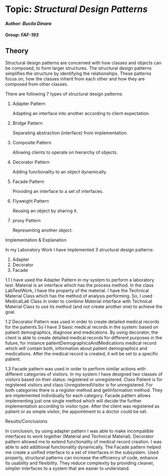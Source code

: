 # Topic: *Structural Design Patterns*
#### Author: *Bucila Dinara*
#### Group: *FAF-193*
## Theory
Structural design patterns are concerned with how classes and objects can be composed, to form larger structures.
The structural design patterns simplifies the structure by identifying the relationships.
These patterns focus on, how the classes inherit from each other and how they are composed from other classes.

There are following 7 types of structural design patterns:

1. Adapter Pattern
   
   Adapting an interface into another according to client expectation.
   
2. Bridge Pattern
   
   Separating abstraction (interface) from implementation.
   
3. Composite Pattern
   
   Allowing clients to operate on hierarchy of objects.
   
4. Decorator Pattern

   Adding functionality to an object dynamically.

5. Facade Pattern

   Providing an interface to a set of interfaces.  

6. Flyweight Pattern

   Reusing an object by sharing it.

7. proxy Pattern

   Representing another object.

Implementation & Explanation

In my Laboratory Work I have implemented 3 structural design patterns:

1. Adapter
2. Decorator
3. Facade


1.1    I have used the Adapter Pattern in my system to perform a laboratory test. Material is an interface which has the process method. In the class LabTestWork, I have the property of the material. I have the Technical Material Class which has the method of analysis performing. So, I used MedicalLab Class
in order to combine Material interface with Technical Material Class to use its method (and not create another one) to achieve the goal.


1.2   Decorator Pattern was used in order to create detailed medical records for the patients.So I have 3 basic medical records in the system:
   based on patient demographics, diagnose and medications. By using decorator, the client is able to create detailed medical records for different purposes in    the future, for instance patientDemographicsAndMedications medical record which will contain both, information about patient demographics and medications.      After the medical record is created, it will be set to a specific patient.
   

1.3   Facade pattern was used in order to perform similar actions  with different categories of visitors. In my system I have designed two classes of visitors based on their status: registered or unregistered. Class Patient is for registered visitors and class UnregisteredVisitor is for unregistered. For both categories  there is a register method and getInformation method. They are implemented individually for each category. Facade pattern allows implementing just one single method which will decide the further implementation according to visitor type. After the client was registered as patient or as simple visitor, the appointment to a doctor could be set.


Results/Conclusions

In conclusion, by using adapter pattern I was able to make incompatible interfaces to work together (Material and Technical Material). 
Decorator pattern allowed me to extend functionality of medical record creation. I was able to add additional functionality dynamically.
The Facade pattern helped me create a unified interface to a set of interfaces in the subsystem.
Used properly, structural patterns can increase the efficiency of code, enhance its usability and flexibility. They reduce complexity by providing cleaner, simpler interfaces to a system that are easier to understand.
